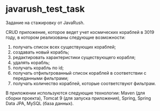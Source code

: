 # javarush_test_task
Задание на стажировку от JavaRush.

CRUD приложение, которое ведет учет космических кораблей в 3019 году, 
в котором реализованы следующие возможности:
1. получать список всех существующих кораблей;
2. создавать новый корабль;
3. редактировать характеристики существующего корабля;
4. удалять корабль;
5. получать корабль по id;
6. получать отфильтрованный список кораблей в соответствии с переданными фильтрами;
7. получать количество кораблей, которые соответствуют фильтрам.

В приложении используются следующие технологии:
Maven (для сборки проекта),
Tomcat 9 (для запуска приложения),
Spring,
Spring Data JPA,
MySQL (база данных).
